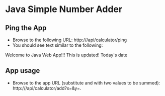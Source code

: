 # Java Simple Number Adder

## Ping the App

- Browse to the following URL: http://<app-url>/api/calculator/ping
- You should see text similar to the following:

Welcome to Java Web App!!! This is updated!
Today's date

## App usage

- Browse to the app URL (substitute <x> and <y> with two values to be summed): http://<app-url>/api/calculator/add?x=<x>&y=<y>.